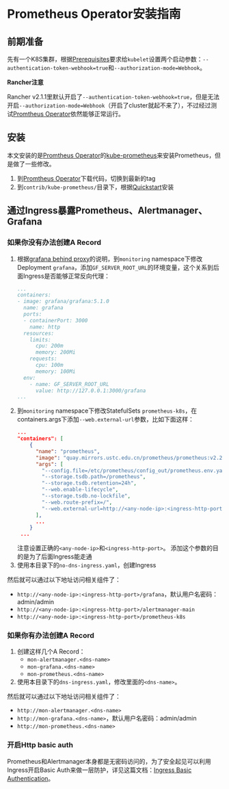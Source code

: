# Prometheus Operator安装指南

## 前期准备

先有一个K8S集群，根据[Prerequisites][kube-prometheus-prerequisites]要求给`kubelet`设置两个启动参数：`--authentication-token-webhook=true`和`--authorization-mode=Webhook`。

**Rancher注意**

Rancher v2.1.1里默认开启了`--authentication-token-webhook=true`，但是无法开启`--authorization-mode=Webhook`（开启了cluster就起不来了），不过经过测试[Promtheus Operator][prometheus-operator]依然能够正常运行。

## 安装

本文安装的是[Promtheus Operator][prometheus-operator]的[kube-prometheus][kube-prometheus]来安装Prometheus，但是做了一些修改。

1. 到[Promtheus Operator][prometheus-operator]下载代码，切换到最新的tag
1. 到`contrib/kube-prometheus/`目录下，根据[Quickstart][kube-prometheus-quickstart]安装


## 通过Ingress暴露Prometheus、Alertmanager、Grafana


### 如果你没有办法创建A Record


1. 根据[grafana behind proxy][grafana-behind-proxy]的说明，到`monitoring` namespace下修改Deployment `grafana`，添加`GF_SERVER_ROOT_URL`的环境变量，这个关系到后面Ingress是否能够正常反向代理：
   ```yaml
   ...
   containers:
   - image: grafana/grafana:5.1.0
     name: grafana
     ports:
     - containerPort: 3000
       name: http
     resources:
       limits:
         cpu: 200m
         memory: 200Mi
       requests:
         cpu: 100m
         memory: 100Mi
     env:
       - name: GF_SERVER_ROOT_URL
         value: http://127.0.0.1:3000/grafana
   ...
   ```
1. 到`monitoring` namespace下修改StatefulSets `prometheus-k8s`，在containers.args下添加`--web.external-url`参数，比如下面这样：
   ```json
   ...
   "containers": [
       {
         "name": "prometheus",
         "image": "quay.mirrors.ustc.edu.cn/prometheus/prometheus:v2.2.1",
         "args": [
           "--config.file=/etc/prometheus/config_out/prometheus.env.yaml",
           "--storage.tsdb.path=/prometheus",
           "--storage.tsdb.retention=24h",
           "--web.enable-lifecycle",
           "--storage.tsdb.no-lockfile",
           "--web.route-prefix=/",
           "--web.external-url=http://<any-node-ip>:<ingress-http-port>/prometheus-k8s"
         ],
         ...
       }
    ...
   ```
   注意设置正确的`<any-node-ip>`和`<ingress-http-port>`。
   添加这个参数的目的是为了后面Ingress能走通
1. 使用本目录下的`no-dns-ingress.yaml`，创建Ingress

然后就可以通过以下地址访问相关组件了：

* `http://<any-node-ip>:<ingress-http-port>/grafana`，默认用户名密码：admin/admin
* `http://<any-node-ip>:<ingress-http-port>/alertmanager-main`
* `http://<any-node-ip>:<ingress-http-port>/prometheus-k8s`

### 如果你有办法创建A Record

1. 创建这样几个A Record：
   * `mon-alertmanager.<dns-name>`
   * `mon-grafana.<dns-name>`
   * `mon-prometheus.<dns-name>`
1. 使用本目录下的`dns-ingress.yaml`，修改里面的`<dns-name>`。

然后就可以通过以下地址访问相关组件了：

* `http://mon-alertmanager.<dns-name>`
* `http://mon-grafana.<dns-name>`，默认用户名密码：admin/admin
* `http://mon-prometheus.<dns-name>`
   
### 开启Http basic auth

Prometheus和Alertmanager本身都是无密码访问的，为了安全起见可以利用Ingress开启Basic Auth来做一层防护，详见这篇文档：[Ingress Basic Authentication][ingress-basic-auth]。

[prometheus-operator]: https://github.com/coreos/prometheus-operator
[kube-prometheus]: https://github.com/coreos/prometheus-operator/tree/master/contrib/kube-prometheus
[kube-prometheus-quickstart]: https://github.com/coreos/prometheus-operator/tree/master/contrib/kube-prometheus#quickstart
[kube-prometheus-prerequisites]: https://github.com/coreos/prometheus-operator/tree/master/contrib/kube-prometheus#prerequisites
[mirrors.md]: ../../installation-guide/mirrors.md
[exposing-prometheus]: https://github.com/coreos/prometheus-operator/blob/master/contrib/kube-prometheus/docs/exposing-prometheus-alertmanager-grafana-ingress.md
[grafana-behind-proxy]: http://docs.grafana.org/installation/behind_proxy/
[ingress-basic-auth]: https://kubernetes.github.io/ingress-nginx/examples/auth/basic/